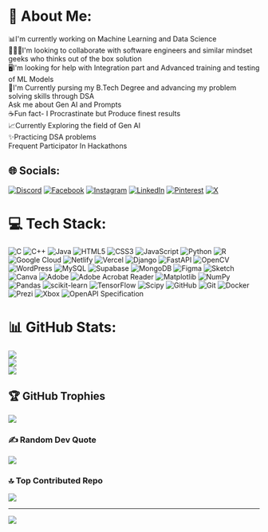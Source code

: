 # 💫 About Me:
📊I'm currently working on Machine Learning and Data Science<br>🧑🏽‍💻I'm looking to collaborate with software engineers and similar mindset geeks who thinks out of the box solution<br>🖥️I'm looking for help with Integration part and Advanced training and testing of ML Models<br>🔆I'm Currently pursing my B.Tech Degree and advancing my problem solving skills through DSA<br>Ask me about Gen AI and Prompts <br>☕️Fun fact- I Procrastinate but Produce finest results<br>📈Currently Exploring the field of Gen AI <br>✨Practicing DSA problems <br>Frequent Participator In Hackathons


## 🌐 Socials:
[![Discord](https://img.shields.io/badge/Discord-%237289DA.svg?logo=discord&logoColor=white)](https://discord.gg/kumar.pranav) [![Facebook](https://img.shields.io/badge/Facebook-%231877F2.svg?logo=Facebook&logoColor=white)](https://facebook.com/pranav.chauchan.58) [![Instagram](https://img.shields.io/badge/Instagram-%23E4405F.svg?logo=Instagram&logoColor=white)](https://instagram.com/chauhannpranav) [![LinkedIn](https://img.shields.io/badge/LinkedIn-%230077B5.svg?logo=linkedin&logoColor=white)](https://linkedin.com/in/kumar-pranavv) [![Pinterest](https://img.shields.io/badge/Pinterest-%23E60023.svg?logo=Pinterest&logoColor=white)](https://pinterest.com/Kumar2Pranav) [![X](https://img.shields.io/badge/X-black.svg?logo=X&logoColor=white)](https://x.com/kumarPranavv) 

# 💻 Tech Stack:
![C](https://img.shields.io/badge/c-%2300599C.svg?style=for-the-badge&logo=c&logoColor=white) ![C++](https://img.shields.io/badge/c++-%2300599C.svg?style=for-the-badge&logo=c%2B%2B&logoColor=white) ![Java](https://img.shields.io/badge/java-%23ED8B00.svg?style=for-the-badge&logo=openjdk&logoColor=white) ![HTML5](https://img.shields.io/badge/html5-%23E34F26.svg?style=for-the-badge&logo=html5&logoColor=white) ![CSS3](https://img.shields.io/badge/css3-%231572B6.svg?style=for-the-badge&logo=css3&logoColor=white) ![JavaScript](https://img.shields.io/badge/javascript-%23323330.svg?style=for-the-badge&logo=javascript&logoColor=%23F7DF1E) ![Python](https://img.shields.io/badge/python-3670A0?style=for-the-badge&logo=python&logoColor=ffdd54) ![R](https://img.shields.io/badge/r-%23276DC3.svg?style=for-the-badge&logo=r&logoColor=white) ![Google Cloud](https://img.shields.io/badge/GoogleCloud-%234285F4.svg?style=for-the-badge&logo=google-cloud&logoColor=white) ![Netlify](https://img.shields.io/badge/netlify-%23000000.svg?style=for-the-badge&logo=netlify&logoColor=#00C7B7) ![Vercel](https://img.shields.io/badge/vercel-%23000000.svg?style=for-the-badge&logo=vercel&logoColor=white) ![Django](https://img.shields.io/badge/django-%23092E20.svg?style=for-the-badge&logo=django&logoColor=white) ![FastAPI](https://img.shields.io/badge/FastAPI-005571?style=for-the-badge&logo=fastapi) ![OpenCV](https://img.shields.io/badge/opencv-%23white.svg?style=for-the-badge&logo=opencv&logoColor=white) ![WordPress](https://img.shields.io/badge/WordPress-%23117AC9.svg?style=for-the-badge&logo=WordPress&logoColor=white) ![MySQL](https://img.shields.io/badge/mysql-4479A1.svg?style=for-the-badge&logo=mysql&logoColor=white) ![Supabase](https://img.shields.io/badge/Supabase-3ECF8E?style=for-the-badge&logo=supabase&logoColor=white) ![MongoDB](https://img.shields.io/badge/MongoDB-%234ea94b.svg?style=for-the-badge&logo=mongodb&logoColor=white) ![Figma](https://img.shields.io/badge/figma-%23F24E1E.svg?style=for-the-badge&logo=figma&logoColor=white) ![Sketch](https://img.shields.io/badge/Sketch-FFB387?style=for-the-badge&logo=sketch&logoColor=black) ![Canva](https://img.shields.io/badge/Canva-%2300C4CC.svg?style=for-the-badge&logo=Canva&logoColor=white) ![Adobe](https://img.shields.io/badge/adobe-%23FF0000.svg?style=for-the-badge&logo=adobe&logoColor=white) ![Adobe Acrobat Reader](https://img.shields.io/badge/Adobe%20Acrobat%20Reader-EC1C24.svg?style=for-the-badge&logo=Adobe%20Acrobat%20Reader&logoColor=white) ![Matplotlib](https://img.shields.io/badge/Matplotlib-%23ffffff.svg?style=for-the-badge&logo=Matplotlib&logoColor=black) ![NumPy](https://img.shields.io/badge/numpy-%23013243.svg?style=for-the-badge&logo=numpy&logoColor=white) ![Pandas](https://img.shields.io/badge/pandas-%23150458.svg?style=for-the-badge&logo=pandas&logoColor=white) ![scikit-learn](https://img.shields.io/badge/scikit--learn-%23F7931E.svg?style=for-the-badge&logo=scikit-learn&logoColor=white) ![TensorFlow](https://img.shields.io/badge/TensorFlow-%23FF6F00.svg?style=for-the-badge&logo=TensorFlow&logoColor=white) ![Scipy](https://img.shields.io/badge/SciPy-%230C55A5.svg?style=for-the-badge&logo=scipy&logoColor=%white) ![GitHub](https://img.shields.io/badge/github-%23121011.svg?style=for-the-badge&logo=github&logoColor=white) ![Git](https://img.shields.io/badge/git-%23F05033.svg?style=for-the-badge&logo=git&logoColor=white) ![Docker](https://img.shields.io/badge/docker-%230db7ed.svg?style=for-the-badge&logo=docker&logoColor=white) ![Prezi](https://img.shields.io/badge/Prezi-%23000000.svg?style=for-the-badge&logo=Prezi&logoColor=white) ![Xbox](https://img.shields.io/badge/xbox-%23107C10.svg?style=for-the-badge&logo=xbox&logoColor=white) ![OpenAPI Specification](https://img.shields.io/badge/openapiinitiative-%23000000.svg?style=for-the-badge&logo=openapiinitiative&logoColor=white)
# 📊 GitHub Stats:
![](https://github-readme-stats.vercel.app/api?username=KumarPranavv&theme=dark&hide_border=true&include_all_commits=true&count_private=true)<br/>
![](https://github-readme-streak-stats.herokuapp.com/?user=KumarPranavv&theme=dark&hide_border=true)<br/>
![](https://github-readme-stats.vercel.app/api/top-langs/?username=KumarPranavv&theme=dark&hide_border=true&include_all_commits=true&count_private=true&layout=compact)

## 🏆 GitHub Trophies
![](https://github-profile-trophy.vercel.app/?username=KumarPranavv&theme=radical&no-frame=true&no-bg=true&margin-w=4)

### ✍️ Random Dev Quote
![](https://quotes-github-readme.vercel.app/api?type=horizontal&theme=radical)

### 🔝 Top Contributed Repo
![](https://github-contributor-stats.vercel.app/api?username=KumarPranavv&limit=5&theme=dark&combine_all_yearly_contributions=true)

---
[![](https://visitcount.itsvg.in/api?id=KumarPranavv&icon=0&color=0)](https://visitcount.itsvg.in)

